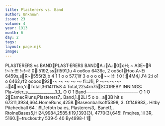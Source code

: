```yaml
---
title: Plasterers vs. Band
author: Unknown
issue: 23
volume: 4
year: 1913
month: 6
day: 2
tags:
layout: page.njk
image:
---
```

PLASTERERS vs BANDPLAST·ERERS BANDA.:A.:0oH; ~ A3E~R !~:!r:!!! !~!~:! 0:5192,ssfl591,1u 4 oo6oo 6436c, 2 oo5o1Hoo.A~Ei 6459s,sR~555f2l,b 4 1 1 o o 577,1lf 3 o o o o~~:!:!: ! 0 !;4M4,IJ'4 2:i o1 o 6462,rf2 ooooo92-~ -~ -~ -~ -~ fi::J1i, P -~-~-~-~-~4mo,'cTotal,3614111s8 4 Total,22s4rn75SCOREBY INNINGS: Pla~teier_s______________1_1_ O O 1 Band-------------------------- O 1 O 2EamecRluns,Plasterers7,. Band,1.2LI 5 o o__a3B hit s 67311,3934,664.HomeRuns,4258.Baseonballsoff5398, 3. Off49983,. Hitby Pitchedball 64.'.i9L1efotn ba es, Plasterers3,. Banet1,. RtolneBases5,Hl24,9984,2585,fi19,1393(3), 4770(3),645! l'mqlres,.'il 3R, 5160.~truckouthy 539-5 40 By4998-! 1

